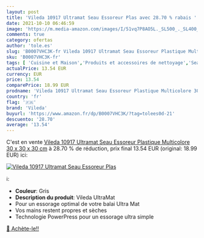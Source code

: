 ```yaml
---
layout: post
title: 'Vileda 10917 Ultramat Seau Essoreur Plas avec 28.70 % rabais '
date: 2021-10-10 06:46:59
image: 'https://m.media-amazon.com/images/I/51vq7P8AO5L._SL500_._SL400_.jpg'
comments: true
category: ofertas
author: 'tole.es'
slug: 'B0007VHC3K-fr Vileda 10917 Ultramat Seau Essoreur Plastique Multicolore...'
sku: 'B0007VHC3K-fr'
tags: [ 'Cuisine et Maison','Produits et accessoires de nettoyage','Seaux','vileda', ]
actualPrice: 13.54 EUR
currency: EUR
price: 13.54
comparePrice: 18.99 EUR
prodname: 'Vileda 10917 Ultramat Seau Essoreur Plastique Multicolore 30 x 30 x 30 cm'
country: 'fr'
flag: '🇫🇷'
brand: 'Vileda'
buyurl: 'https://www.amazon.fr/dp/B0007VHC3K/?tag=tolees0d-21'
descuento: '28.70'
average: '13.54'
---
```


C'est en vente [Vileda 10917 Ultramat Seau Essoreur Plastique Multicolore 30 x 30 x 30 cm](https://www.amazon.fr/dp/B0007VHC3K/?tag=tolees0d-21)  à  28.70 % de réduction, prix final  13.54 EUR (original: 18.99 EUR) ici:

[![Vileda 10917 Ultramat Seau Essoreur Plas](https://m.media-amazon.com/images/I/51vq7P8AO5L._SL500_._SL400_.jpg)](https://www.amazon.fr/dp/B0007VHC3K/?tag=tolees0d-21)

ℹ️:

- <b>Couleur</b>: Gris
- <b>Description du produit</b>: Vileda UltraMat
- Pour un essorage optimal de votre balai Ultra Mat
- Vos mains restent propres et sèches
- Technologie PowerPress pour un essorage ultra simple

[🛒 Achète-le!!](https://www.amazon.fr/dp/B0007VHC3K/?tag=tolees0d-21)
